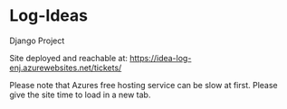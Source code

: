 # Log-Ideas
Django Project


Site deployed and reachable at: https://idea-log-enj.azurewebsites.net/tickets/

Please note that Azures free hosting service can be slow at first. Please give the site time to load in a new tab.
